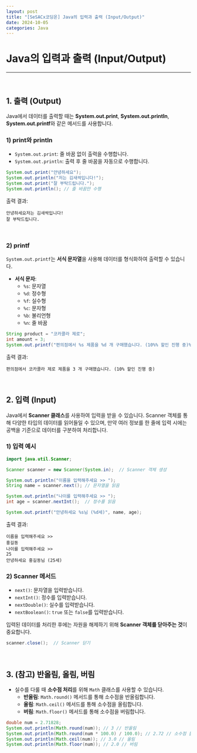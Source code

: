 ```yaml
---
layout: post  
title: "[SeSACx코딩온] Java의 입력과 출력 (Input/Output)"  
date: 2024-10-05
categories: Java  
---
```


# Java의 입력과 출력 (Input/Output)

<hr>
<br>

## 1. 출력 (Output)

Java에서 데이터를 출력할 때는 **System.out.print**, **System.out.println**, **System.out.printf**와 같은 메서드를 사용합니다.

### 1) print와 println
- `System.out.print`: 줄 바꿈 없이 출력을 수행합니다.
- `System.out.println`: 출력 후 줄 바꿈을 자동으로 수행합니다.

```java
System.out.print("안녕하세요");
System.out.println("저는 김새싹입니다!");
System.out.print("잘 부탁드립니다.");
System.out.println(); // 줄 바꿈만 수행
```

출력 결과:
```
안녕하세요저는 김새싹입니다!
잘 부탁드립니다.
```

<br>

### 2) printf
`System.out.printf`는 **서식 문자열**을 사용해 데이터를 형식화하여 출력할 수 있습니다.

- **서식 문자**: 
  - `%s`: 문자열
  - `%d`: 정수형
  - `%f`: 실수형
  - `%c`: 문자형
  - `%b`: 불리언형
  - `%n`: 줄 바꿈

```java
String product = "코카콜라 제로";
int amount = 3;
System.out.printf("편의점에서 %s 제품을 %d 개 구매했습니다. (10%% 할인 진행 중)%n", product, amount);
```

출력 결과:
```
편의점에서 코카콜라 제로 제품을 3 개 구매했습니다. (10% 할인 진행 중)
```

<br>

## 2. 입력 (Input)

Java에서 **Scanner 클래스**를 사용하여 입력을 받을 수 있습니다. Scanner 객체를 통해 다양한 타입의 데이터를 읽어들일 수 있으며, 만약 여러 정보를 한 줄에 입력 시에는 공백을 기준으로 데이터를 구분하여 처리합니다.

### 1) 입력 예시

```java
import java.util.Scanner;

Scanner scanner = new Scanner(System.in);  // Scanner 객체 생성

System.out.println("이름을 입력해주세요 >> ");
String name = scanner.next(); // 문자열을 읽음

System.out.println("나이를 입력해주세요 >> ");
int age = scanner.nextInt();  // 정수를 읽음

System.out.printf("안녕하세요 %s님 (%d세)", name, age);
```

출력 결과:
```
이름을 입력해주세요 >> 
홍길동
나이를 입력해주세요 >> 
25
안녕하세요 홍길동님 (25세)
```

### 2) Scanner 메서드
- `next()`: 문자열을 입력받습니다.
- `nextInt()`: 정수를 입력받습니다.
- `nextDouble()`: 실수를 입력받습니다.
- `nextBoolean()`: `true` 또는 `false`를 입력받습니다.

입력된 데이터를 처리한 후에는 자원을 해제하기 위해 **Scanner 객체를 닫아주는 것**이 중요합니다.

```java
scanner.close();  // Scanner 닫기
```

<br>

## 3. (참고) 반올림, 올림, 버림

- 실수를 다룰 때 **소수점 처리**를 위해 `Math` 클래스를 사용할 수 있습니다.
  - **반올림**: `Math.round()` 메서드를 통해 소수점을 반올림합니다.
  - **올림**: `Math.ceil()` 메서드를 통해 소수점을 올림합니다.
  - **버림**: `Math.floor()` 메서드를 통해 소수점을 버림합니다.

```java
double num = 2.71828;
System.out.println(Math.round(num)); // 3 // 반올림
System.out.println(Math.round(num * 100.0) / 100.0); // 2.72 // 소수점 둘째 자리에서 반올림
System.out.println(Math.ceil(num)); // 3.0 // 올림
System.out.println(Math.floor(num)); // 2.0 // 버림

```
